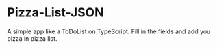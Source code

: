 # Pizza-List-JSON
A simple app like a ToDoList on TypeScript. Fill in the fields and add you pizza in pizza list.
